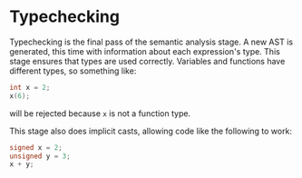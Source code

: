 # Typechecking

Typechecking is the final pass of the semantic analysis stage. A new AST is generated, this time with information about each expression's type. This stage ensures that types are used correctly. Variables and functions have different types, so something like:
```C
int x = 2;
x(6);
```
will be rejected because `x` is not a function type.

This stage also does implicit casts, allowing code like the following to work:
```C
signed x = 2;
unsigned y = 3;
x + y;
```